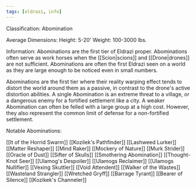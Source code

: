 ```yaml
---
tags: [eldrazi, info]
---
```


Classification: Abomination

Average Dimensions: 
	Height: 5-20'
	Weight: 100-3000 lbs.

Information: 
 Abominations are the first tier of Eldrazi proper. Abominations often serve as work horses when the [[Scion|scions]] and [[Drone|drones]] are not sufficient. Abominations are often the first Eldrazi seen on a world as they are large enough to be noticed even in small numbers.

  Abominations are the first tier where their reality warping effect tends to distort the world around them as a passive, in contrast to the drone's active distortion abilities. A single Abomination is an extreme threat to a village, or a dangerous enemy for a fortified settlement like a city. A weaker Abomination can often be felled with a large group at a high cost. However, they also represent the common limit of defense for a non-fortified settlement.

Notable Abominations:

[[It of the Horrid Swarm]]
[[Kozilek's Pathfinder]]
[[Lashweed Lurker]]
[[Matter Reshaper]]
[[Mind Raker]]
[[Mockery of Nature]]
[[Murk Strider]]
[[Oracle of Dust]]
[[Sifter of Skulls]]
[[Smothering Abomination]]
[[Thought-Knot Seer]]
[[Ulamog's Despoiler]]
[[Ulamogs Reclaimer]]
[[Ulamogs Nullifier]]
[[Vexing Skuttler]]
[[Void Attendent]]
[[Walker of the Wastes]]
[[Wasteland Strangler]]
[[Wretched Gryff]]
[[Barrage Tyrant]]
[[Bearer of Silence]]
[[Kozikek's Channeler]]
